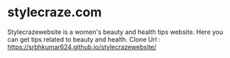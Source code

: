 # stylecraze.com
Stylecrazewebsite is a women's beauty and health tips website. Here you can get tips related to beauty and health.
Clone Url : https://srbhkumar624.github.io/stylecrazewebsite/
